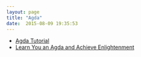 ```yaml
---
layout: page
title: "Agda"
date:  2015-08-09 19:35:53
---
```


* [Agda Tutorial](http://people.inf.elte.hu/divip/AgdaTutorial/Index.html)
* [Learn You an Agda and Achieve Enlightenment](http://learnyouanagda.liamoc.net)

